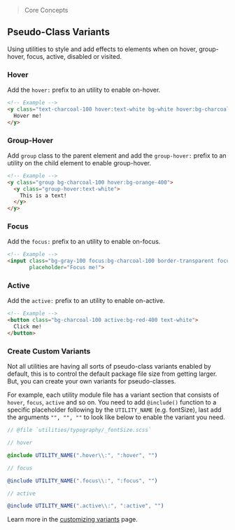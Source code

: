 > Core Concepts

## Pseudo-Class Variants

Using utilities to style and add effects to elements when on hover, group-hover, focus, active, disabled or visited.

### Hover

Add the `hover:` prefix to an utility to enable on-hover.

```html
<!-- Example -->
<y class="text-charcoal-100 hover:text-white bg-white hover:bg-charcoal-100">
  Hover me!
</y>
```
### Group-Hover

Add `group` class to the parent element and add the `group-hover:` prefix to an utility on the child element to enable group-hover.

```html
<!-- Example -->
<y class="group bg-charcoal-100 hover:bg-orange-400">
  <y class="group-hover:text-white">
    This is a text!
  </y>
</y>
```

### Focus

Add the `focus:` prefix to an utility to enable on-focus.

```html
<!-- Example -->
<input class="bg-gray-100 focus:bg-charcoal-100 border-transparent focus:border-gray-200" 
       placeholder="Focus me!">

```

### Active

Add the `active:` prefix to an utility to enable on-active.

```html
<!-- Example -->
<button class="bg-charcoal-100 active:bg-red-400 text-white">
  Click me!
</button>
```

### Create Custom Variants

Not all utilities are having all sorts of pseudo-class variants enabled by default, this is to control the default package file size from getting larger. But, you can create your own variants for pseudo-classes.

For example, each utility module file has a variant section that consists of `hover`, `focus`, `active` and so on. You need to add `@include()` function to a specific placeholder following by the `UTILITY_NAME` (e.g. fontSize), last add the arguments `"", "", ""` to look like below to enable the variant you need.

```scss
// @file `utilities/typography/_fontSize.scss`

// hover

@include UTILITY_NAME(".hover\\:", ":hover", "")

// focus

@include UTILITY_NAME(".focus\\:", ":focus", "")

// active

@include UTILITY_NAME(".active\\:", ":active", "")

```

Learn more in the [customizing variants](../customization/variants.md) page.
